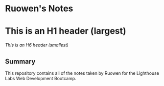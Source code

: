 # Ruowen's Notes

# This is an H1 header (largest)
###### This is an H6 header (smallest)

## Summary

This repository contains all of the notes taken by Ruowen for the Lighthouse Labs Web Development Bootcamp.
